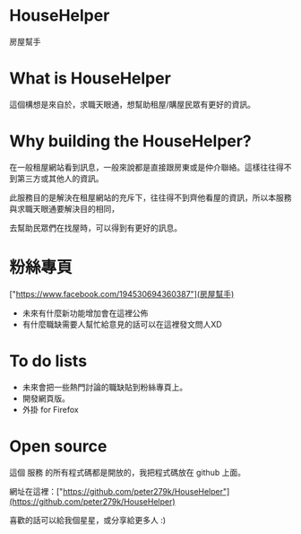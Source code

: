 # HouseHelper
房屋幫手

# What is HouseHelper
這個構想是來自於，求職天眼通，想幫助租屋/購屋民眾有更好的資訊。

# Why building the HouseHelper?
在一般租屋網站看到訊息，一般來說都是直接跟房東或是仲介聯絡。這樣往往得不到第三方或其他人的資訊。

此服務目的是解決在租屋網站的充斥下，往往得不到齊他看屋的資訊，所以本服務與求職天眼通要解決目的相同，

去幫助民眾們在找屋時，可以得到有更好的訊息。

# 粉絲專頁
["https://www.facebook.com/194530694360387"](房屋幫手)

- 未來有什麼新功能增加會在這裡公佈
- 有什麼職缺需要人幫忙給意見的話可以在這裡發文問人XD

# To do lists
- 未來會把一些熱門討論的職缺貼到粉絲專頁上。
- 開發網頁版。
- 外掛 for Firefox

# Open source
這個 服務 的所有程式碼都是開放的，我把程式碼放在 github 上面。

網址在這裡：["https://github.com/peter279k/HouseHelper"](https://github.com/peter279k/HouseHelper)

喜歡的話可以給我個星星，或分享給更多人 :)
